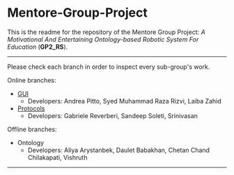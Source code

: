 # Mentore-Group-Project

This is the readme for the repository of the Mentore Group Project: *A Motivational And Entertaining Ontology-based Robotic System For Education* (**GP2_RS**).

---

Please check each branch in order to inspect every sub-group's work.  

Online branches:
- [GUI](https://github.com/andreabradpitto/Mentore-Group-Project/tree/GUI)
  - Developers: Andrea Pitto, Syed Muhammad Raza Rizvi, Laiba Zahid
- [Protocols](https://github.com/andreabradpitto/Mentore-Group-Project/tree/Protocols)
  - Developers: Gabriele Reverberi, Sandeep Soleti, Srinivasan

Offline branches:
- Ontology
  - Developers: Aliya Arystanbek, Daulet Babakhan, Chetan Chand Chilakapati, Vishruth

---

